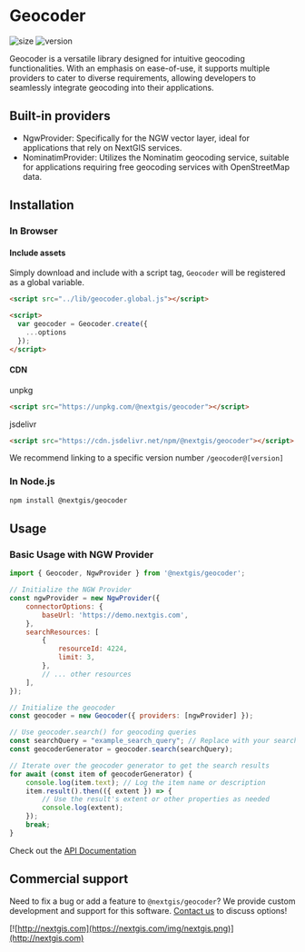 # Geocoder

![size](https://img.shields.io/bundlephobia/minzip/@nextgis/geocoder) ![version](https://img.shields.io/npm/v/@nextgis/geocoder)

Geocoder is a versatile library designed for intuitive geocoding functionalities.
With an emphasis on ease-of-use, it supports multiple providers to cater to diverse requirements, allowing developers to seamlessly integrate geocoding into their applications.

## Built-in providers

- NgwProvider: Specifically for the NGW vector layer, ideal for applications that rely on NextGIS services.
- NominatimProvider: Utilizes the Nominatim geocoding service, suitable for applications requiring free geocoding services with OpenStreetMap data.

## Installation

### In Browser

#### Include assets

Simply download and include with a script tag, `Geocoder` will be registered as a global variable.

```html
<script src="../lib/geocoder.global.js"></script>

<script>
  var geocoder = Geocoder.create({
    ...options
  });
</script>
```

#### CDN

unpkg

```html
<script src="https://unpkg.com/@nextgis/geocoder"></script>
```

jsdelivr

```html
<script src="https://cdn.jsdelivr.net/npm/@nextgis/geocoder"></script>
```

We recommend linking to a specific version number `/geocoder@[version]`

### In Node.js

```bash
npm install @nextgis/geocoder
```

## Usage

### Basic Usage with NGW Provider

```javascript
import { Geocoder, NgwProvider } from '@nextgis/geocoder';

// Initialize the NGW Provider
const ngwProvider = new NgwProvider({
    connectorOptions: {
        baseUrl: 'https://demo.nextgis.com',
    },
    searchResources: [
        {
            resourceId: 4224,
            limit: 3,
        },
        // ... other resources
    ],
});

// Initialize the geocoder
const geocoder = new Geocoder({ providers: [ngwProvider] });

// Use geocoder.search() for geocoding queries
const searchQuery = "example_search_query"; // Replace with your search term
const geocoderGenerator = geocoder.search(searchQuery);

// Iterate over the geocoder generator to get the search results
for await (const item of geocoderGenerator) {
    console.log(item.text); // Log the item name or description
    item.result().then(({ extent }) => {
        // Use the result's extent or other properties as needed
        console.log(extent);
    });
    break;
}
```

Check out the [API Documentation](https://code-api.nextgis.com/modules/geocoder.html)

## Commercial support

Need to fix a bug or add a feature to `@nextgis/geocoder`? We provide custom development and support for this software. [Contact us](http://nextgis.com/contact/) to discuss options!

[![http://nextgis.com](https://nextgis.com/img/nextgis.png)](http://nextgis.com)
